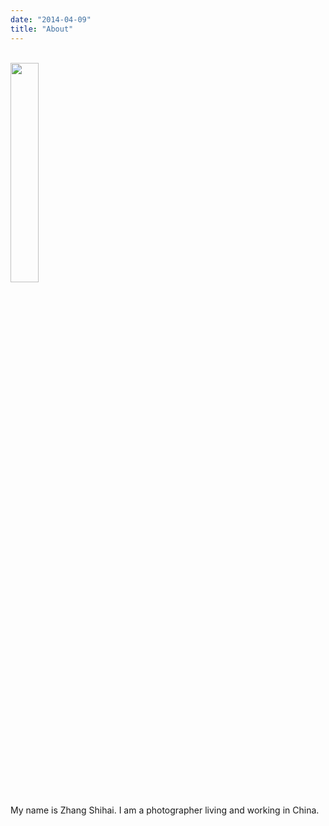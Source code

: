 ```yaml
---
date: "2014-04-09"
title: "About"
---
```

<br>

<img src="/img/about/about.JPG" width="30%" height="30%">
<br><br>
My name is Zhang Shihai. I am a photographer living and working in China.